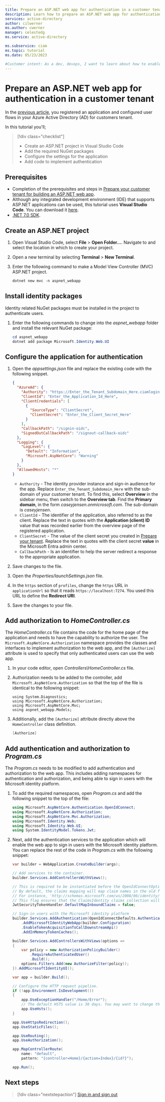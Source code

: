 ```yaml
---
title: Prepare an ASP.NET web app for authentication in a customer tenant
description: Learn how to prepare an ASP.NET web app for authentication with your Azure Active Directory (AD) for customers tenant.
services: active-directory
author: cilwerner
ms.author: cwerner
manager: celestedg
ms.service: active-directory

ms.subservice: ciam
ms.topic: tutorial
ms.date: 05/23/2023

#Customer intent: As a dev, devops, I want to learn about how to enable authentication in my own ASP.NET web app with Azure Active Directory (Azure AD) for customers tenant.
---
```


# Prepare an ASP.NET web app for authentication in a customer tenant

In the [previous article](./how-to-web-app-dotnet-sign-in-prepare-tenant.md), you registered an application and configured user flows in your Azure Active Directory (AD) for customers tenant.

In this tutorial you'll;

> [!div class="checklist"]
> * Create an ASP.NET project in Visual Studio Code
> * Add the required NuGet packages
> * Configure the settings for the application
> * Add code to implement authentication

## Prerequisites

* Completion of the prerequisites and steps in [Prepare your customer tenant for building an ASP.NET web app](./how-to-web-app-dotnet-sign-in-prepare-tenant.md).
* Although any integrated development environment (IDE) that supports ASP.NET applications can be used, this tutorial uses **Visual Studio Code**. You can download it [here](https://visualstudio.microsoft.com/downloads/).
* [.NET 7.0 SDK](https://dotnet.microsoft.com/download/dotnet).

## Create an ASP.NET project

1. Open Visual Studio Code, select **File** > **Open Folder...**. Navigate to and select the location in which to create your project.
1. Open a new terminal by selecting **Terminal** > **New Terminal**.
1. Enter the following command to make a Model View Controller (MVC) ASP.NET project.

    ```powershell
    dotnet new mvc -n aspnet_webapp
    ```

## Install identity packages

Identity related NuGet packages must be installed in the project to authenticate users.

1. Enter the following commands to change into the *aspnet_webapp* folder and install the relevant NuGet package:

    ```powershell
    cd aspnet_webapp
    dotnet add package Microsoft.Identity.Web.UI
    ```

## Configure the application for authentication

1. Open the *appsettings.json* file and replace the existing code with the following snippet.

    ```json
    {
      "AzureAd": {
        "Authority": "https://Enter_the_Tenant_Subdomain_Here.ciamlogin.com/",
        "ClientId": "Enter_the_Application_Id_Here",
        "ClientCredentials": [
          {
            "SourceType": "ClientSecret",
            "ClientSecret": "Enter_the_Client_Secret_Here"
          }
        ],
        "CallbackPath": "/signin-oidc",
        "SignedOutCallbackPath": "/signout-callback-oidc"
      },
      "Logging": {
        "LogLevel": {
          "Default": "Information",
          "Microsoft.AspNetCore": "Warning"
        }
      },
      "AllowedHosts": "*"
    }
    ```

    * `Authority` - The identity provider instance and sign-in audience for the app. Replace `Enter_the_Tenant_Subdomain_Here` with the sub-domain of your customer tenant. To find this, select **Overview** in the sidebar menu, then switch to the **Overview tab**. Find the **Primary domain**, in the form *caseyjensen.onmicrosoft.com*. The sub-domain is *caseyjensen*.
    * `ClientId` - The identifier of the application, also referred to as the client. Replace the text in quotes with the **Application (client) ID** value that was recorded earlier from the overview page of the registered application.
    * `ClientSecret` - The value of the client secret you created in [Prepare your tenant](./how-to-web-app-dotnet-sign-in-prepare-tenant.md). Replace the text in quotes with the client secret **value** in the Microsoft Entra admin center.
    * `CallbackPath` - Is an identifier to help the server redirect a response to the appropriate application.
    
1. Save changes to the file.
1. Open the *Properties/launchSettings.json* file.
1. In the `https` section of `profiles`, change the `https` URL in `applicationUrl` so that it reads `https://localhost:7274`. You used this URL to define the **Redirect URI**.
1. Save the changes to your file.

## Add authorization to *HomeController.cs*

The *HomeController.cs* file contains the code for the home page of the application and needs to have the capability to authorize the user. The `Microsoft.AspNetCore.Authorization` namespace provides the classes and interfaces to implement authorization to the web app, and the `[Authorize]` attribute is used to specify that only authenticated users can use the web app.

1. In your code editor, open *Controllers\HomeController.cs* file.
1. Authorization needs to be added to the controller, add `Microsoft.AspNetCore.Authorization` so that the top of the file is identical to the following snippet:

    ```cshtml
    using System.Diagnostics;
    using Microsoft.AspNetCore.Authorization;
    using Microsoft.AspNetCore.Mvc;
    using aspnet_webapp.Models;
    ```

1. Additionally, add the `[Authorize]` attribute directly above the `HomeController` class definition.

    ```csharp
    [Authorize]
    ```

## Add authentication and authorization to *Program.cs*

The *Program.cs* needs to be modified to add authentication and authorization to the web app. This includes adding namespaces for authentication and authorization, and being able to sign in users with the Microsoft identity platform.

1. To add the required namespaces, open *Program.cs* and add the following snippet to the top of the file:

    ```csharp
    using Microsoft.AspNetCore.Authentication.OpenIdConnect;
    using Microsoft.AspNetCore.Authorization;
    using Microsoft.AspNetCore.Mvc.Authorization;
    using Microsoft.Identity.Web;
    using Microsoft.Identity.Web.UI;
    using System.IdentityModel.Tokens.Jwt;
    ```

1. Next, add the authentication services to the application which will enable the web app to sign in users with the Microsoft identity platform. You can replace the rest of the code in *Program.cs* with the following snippet:

    ```csharp
    var builder = WebApplication.CreateBuilder(args);

    // Add services to the container.
    builder.Services.AddControllersWithViews();

    // This is required to be instantiated before the OpenIdConnectOptions starts getting configured.
    // By default, the claims mapping will map claim names in the old format to accommodate older SAML applications.
    // For instance, 'http://schemas.microsoft.com/ws/2008/06/identity/claims/role' instead of 'roles' claim.
    // This flag ensures that the ClaimsIdentity claims collection will be built from the claims in the token
    JwtSecurityTokenHandler.DefaultMapInboundClaims = false;

    // Sign-in users with the Microsoft identity platform
    builder.Services.AddAuthentication(OpenIdConnectDefaults.AuthenticationScheme)
        .AddMicrosoftIdentityWebApp(builder.Configuration)
        .EnableTokenAcquisitionToCallDownstreamApi()
        .AddInMemoryTokenCaches();

    builder.Services.AddControllersWithViews(options =>
    {
        var policy = new AuthorizationPolicyBuilder()
            .RequireAuthenticatedUser()
            .Build();
        options.Filters.Add(new AuthorizeFilter(policy));
    }).AddMicrosoftIdentityUI();

    var app = builder.Build();

    // Configure the HTTP request pipeline.
    if (!app.Environment.IsDevelopment())
    {
        app.UseExceptionHandler("/Home/Error");
        // The default HSTS value is 30 days. You may want to change this for production scenarios, see https://aka.ms/aspnetcore-hsts.
        app.UseHsts();
    }

    app.UseHttpsRedirection();
    app.UseStaticFiles();

    app.UseRouting();
    app.UseAuthorization();

    app.MapControllerRoute(
        name: "default",
        pattern: "{controller=Home}/{action=Index}/{id?}");

    app.Run();

    ```

## Next steps

> [!div class="nextstepaction"]
> [Sign in and sign out](how-to-web-app-dotnet-sign-in-sign-out.md)